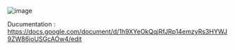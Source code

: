 ![image](https://user-images.githubusercontent.com/57033110/199219382-a778c9be-23ae-4312-ba66-3d29410ab44c.png)

Ducumentation : https://docs.google.com/document/d/1h9XYeOkQqjRfJRp14emzyRs3HYWJ9ZW86joUSGcAOw4/edit
